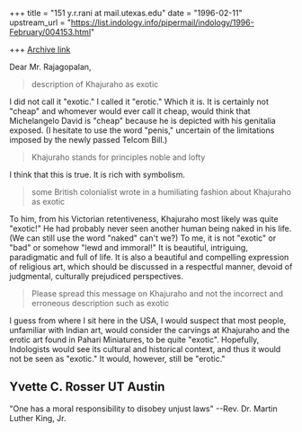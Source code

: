 +++
title = "151 y.r.rani at mail.utexas.edu"
date = "1996-02-11"
upstream_url = "https://list.indology.info/pipermail/indology/1996-February/004153.html"

+++
[Archive link](https://list.indology.info/pipermail/indology/1996-February/004153.html)

Dear Mr. Rajagopalan,

> description of Khajuraho as exotic

I did not call it "exotic."  I called it "erotic."  Which it is.  It is
certainly not "cheap" and whomever would ever call it cheap, would think
that Michelangelo David is "cheap"  because he is depicted with his
genitalia exposed.  (I hesitate to use the word "penis,"  uncertain of the
limitations imposed by the newly passed Telcom Bill.)

>Khajuraho stands for principles noble and lofty

I think that this is true.  It is rich with symbolism.

>some British colonialist wrote in a humiliating fashion about Khajuraho as
>exotic

To him, from his Victorian retentiveness, Khajuraho most likely was quite
"exotic!"  He had probably never seen another human being naked in his
life. (We can still use the word "naked" can't we?)  To me, it is not
"exotic" or "bad" or somehow "lewd and immoral!"  It is beautiful,
intriguing, paradigmatic and full of life.  It is also a beautiful and
compelling expression of religious art, which should be discussed in a
respectful manner, devoid of judgmental, culturally prejudiced
perspectives.

>Please spread this message on Khajuraho and not the incorrect and
>erroneous description such as exotic

I guess from where I sit here in the USA, I would suspect that most people,
unfamiliar with Indian art, would consider the carvings at Khajuraho and
the erotic art found in Pahari Miniatures, to be quite "exotic".
Hopefully, Indologists would see its cultural and historical context, and
thus it would not be seen as "exotic."   It would, however, still be
"erotic."

Yvette C. Rosser
UT Austin
----------------
"One has a moral responsibility to disobey unjust laws"
		--Rev. Dr. Martin Luther King, Jr.








